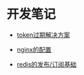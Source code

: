 # 开发笔记

- [token过期解决方案](web/token.md)

- [nginx的配置](pyredis/redis.md)

- [redis的发布/订阅基础](nginx/web.md)
